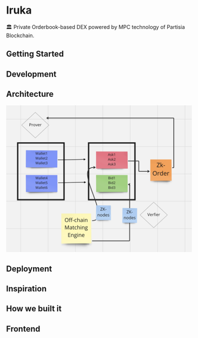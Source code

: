 # Iruka

 🏛 Private Orderbook-based DEX powered by MPC technology of Partisia Blockchain. 
 
## Getting Started


## Development 


## Architecture 

![PoPV](./docs/zk.png)



## Deployment 


## Inspiration


## How we built it


## Frontend



